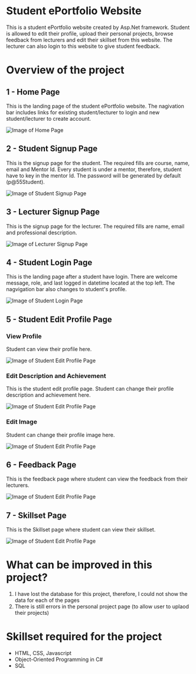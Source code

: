 # Student ePortfolio Website
This is a student ePortfolio website created by Asp.Net framework. Student is allowed to edit their profile, upload their personal projects, browse feedback from lecturers and edit their skillset from this website. The lecturer can also login to this website to give student feedback.

# Overview of the project
## 1 - Home Page
This is the landing page of the student ePortfolio website. The nagivation bar includes links for existing student/lecturer to login and new student/lecturer to create account.

![Image of Home Page](https://github.com/victorjongsoon/Student-ePortfolio/blob/main/Github%20Images/Homepage.PNG)

## 2 - Student Signup Page
This is the signup page for the student. The required fills are course, name, email and Mentor Id. Every student is under a mentor, therefore, student have to key in the mentor Id. The password will be generated by default (p@55Student).

![Image of Student Signup Page](https://github.com/victorjongsoon/Student-ePortfolio/blob/main/Github%20Images/Student%20Sign%20Up.PNG)

## 3 - Lecturer Signup Page
This is the signup page for the lecturer. The required fills are name, email and professional description.

![Image of Lecturer Signup Page](https://github.com/victorjongsoon/Student-ePortfolio/blob/main/Github%20Images/Lecture%20Sign%20Up.PNG)

## 4 - Student Login Page
This is the landing page after a student have login. There are welcome message, role, and last logged in datetime located at the top left. The nagvigation bar also changes to student's profile.

![Image of Student Login Page](https://github.com/victorjongsoon/Student-ePortfolio/blob/main/Github%20Images/Student%20Login%20Page.PNG)

## 5 - Student Edit Profile Page

### View Profile
Student can view their profile here.

![Image of Student Edit Profile Page](https://github.com/victorjongsoon/Student-ePortfolio/blob/main/Github%20Images/View%20Profile.PNG)

### Edit Description and Achievement
This is the student edit profile page. Student can change their profile description and achievement here.

![Image of Student Edit Profile Page](https://github.com/victorjongsoon/Student-ePortfolio/blob/main/Github%20Images/Edit%20Profile.PNG)

### Edit Image
Student can change their profile image here.

![Image of Student Edit Profile Page](https://github.com/victorjongsoon/Student-ePortfolio/blob/main/Github%20Images/Edit%20Profile%20(Image).PNG)

## 6 - Feedback Page
This is the feedback page where student can view the feedback from their lecturers.

![Image of Student Edit Profile Page](https://github.com/victorjongsoon/Student-ePortfolio/blob/main/Github%20Images/Feedback.PNG)

## 7 - Skillset Page
This is the Skillset page where student can view their skillset.

![Image of Student Edit Profile Page](https://github.com/victorjongsoon/Student-ePortfolio/blob/main/Github%20Images/SkillSet.PNG)

# What can be improved in this project?
1. I have lost the database for this project, therefore, I could not show the data for each of the pages
2. There is still errors in the personal project page (to allow user to uplaod their projects)

# Skillset required for the project
* HTML, CSS, Javascript
* Object-Oriented Programming in C#
* SQL

